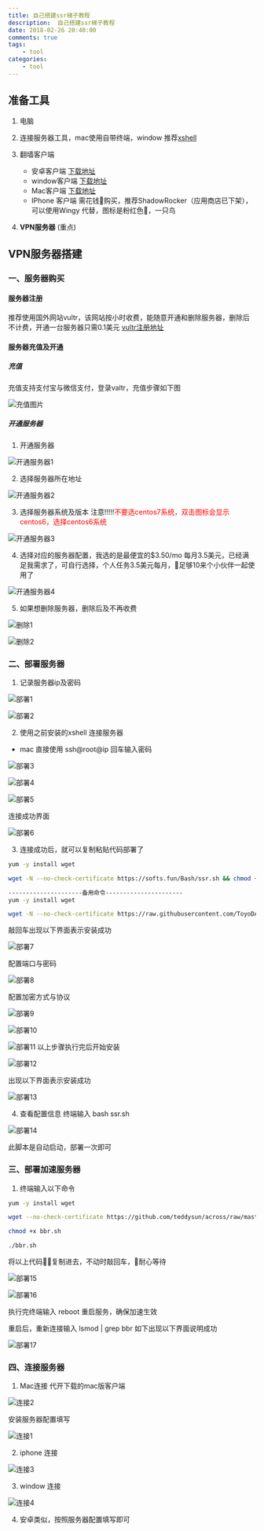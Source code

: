 ```yaml
---
title: 自己搭建ssr梯子教程
description:  自己搭建ssr梯子教程
date: 2018-02-26 20:40:00
comments: true
tags: 
    - tool
categories:
    - tool
---
```


## 准备工具
1. 电脑

2. 连接服务器工具，mac使用自带终端，window 推荐[xshell](http://www.xshellcn.com/xiazai.html)

3. 翻墙客户端 
    - 安卓客户端  [下载地址][android]
    - window客户端 [下载地址][window]
    - Mac客户端 [下载地址][Mac]
    - IPhone 客户端 需花钱购买，推荐ShadowRocker（应用商店已下架），可以使用Wingy 代替，图标是粉红色，一只鸟

4. **VPN服务器** (重点)

## VPN服务器搭建

### 一、服务器购买
#### 服务器注册
推荐使用国外网站vultr，该网站按小时收费，能随意开通和删除服务器，删除后不计费，开通一台服务器只需0.1美元
[vultr注册地址](https://www.vultr.com/?ref=7251201)
#### 服务器充值及开通
##### 充值

充值支持支付宝与微信支付，登录valtr，充值步骤如下图

![充值图片][充值图片]

##### 开通服务器
1. 开通服务器

![开通服务器1][开通服务器1]

2. 选择服务器所在地址

![开通服务器2][开通服务器2]

3. 选择服务器系统及版本 注意!!!!!<font color='red'>不要选centos7系统，双击图标会显示centos6，选择centos6系统</font>

![开通服务器3][开通服务器3]

4. 选择对应的服务器配置，我选的是最便宜的$3.50/mo 每月3.5美元，已经满足我需求了，可自行选择，个人任务3.5美元每月，足够10来个小伙伴一起使用了

![开通服务器4][开通服务器4]

5. 如果想删除服务器，删除后及不再收费

![删除1][删除1]

![删除2][删除2]


### 二、部署服务器
1. 记录服务器ip及密码

![部署1][部署1]

![部署2][部署2]

2. 使用之前安装的xshell 连接服务器  
 - mac 直接使用 ssh@root@ip 回车输入密码

![部署3][部署3]

![部署4][部署4]

![部署5][部署5]

连接成功界面

![部署6][部署6]

3. 连接成功后，就可以复制粘贴代码部署了
```bash
yum -y install wget

wget -N --no-check-certificate https://softs.fun/Bash/ssr.sh && chmod +x ssr.sh && bash ssr.sh

---------------------备用命令----------------------
yum -y install wget

wget -N --no-check-certificate https://raw.githubusercontent.com/ToyoDAdoubi/doubi/master/ssr.sh && chmod +x ssr.sh && bash ssr.sh
```

敲回车出现以下界面表示安装成功

![部署7][部署7]

配置端口与密码

![部署8][部署8]

配置加密方式与协议

![部署9][部署9]

![部署10][部署10]

![部署11][部署11]
以上步骤执行完后开始安装

![部署12][部署12]

出现以下界面表示安装成功

![部署13][部署13]

4. 查看配置信息
终端输入 bash ssr.sh 

![部署14][部署14]

此脚本是自动启动，部署一次即可
### 三、部署加速服务器
1. 终端输入以下命令
```bash
yum -y install wget

wget --no-check-certificate https://github.com/teddysun/across/raw/master/bbr.sh

chmod +x bbr.sh

./bbr.sh
```

将以上代码复制进去，不动时敲回车，耐心等待

![部署15][部署15]

![部署16][部署16]

执行完终端输入 reboot 重启服务，确保加速生效

重启后，重新连接输入 lsmod | grep bbr 如下出现以下界面说明成功

![部署17][部署17]

### 四、连接服务器
1. Mac连接
代开下载的mac版客户端

![连接2][连接2]

安装服务器配置填写

![连接1][连接1] 

2. iphone 连接

![连接3][连接3]

3. window 连接

![连接4][连接4]

4. 安卓类似，按照服务器配置填写即可

[android]:https://github.com/shadowsocksr-backup/shadowsocksr-android/releases
[window]:https://github.com/shadowsocksr-backup/shadowsocksr-csharp/releases
[Mac]:https://github.com/shadowsocksr-backup/ShadowsocksX-NG/releases
[充值图片]:/images/vpn/支付.png

[开通服务器1]:/images/vpn/添加服务器1.png
[开通服务器2]:/images/vpn/添加服务器2.png
[开通服务器3]:/images/vpn/添加服务器3.png
[开通服务器4]:/images/vpn/添加服务器4.png

[部署1]:/images/vpn/部署1.png
[部署2]:/images/vpn/部署2.png
[部署3]:/images/vpn/部署3.png
[部署4]:/images/vpn/部署4.png
[部署5]:/images/vpn/部署5.png
[部署6]:/images/vpn/部署6.png
[部署7]:/images/vpn/部署7.png
[部署8]:/images/vpn/部署8.png
[部署9]:/images/vpn/部署9.png
[部署10]:/images/vpn/部署10.png
[部署11]:/images/vpn/部署11.png
[部署12]:/images/vpn/部署12.png
[部署13]:/images/vpn/部署13.png
[部署14]:/images/vpn/部署14.png
[部署15]:/images/vpn/部署15.png
[部署16]:/images/vpn/部署16.png
[部署17]:/images/vpn/部署17.png
[连接1]:/images/vpn/连接1.png
[连接2]:/images/vpn/连接2.png
[连接3]:/images/vpn/连接3.png
[连接4]:/images/vpn/连接4.png
[删除1]:/images/vpn/删除1.png
[删除2]:/images/vpn/删除2.png

